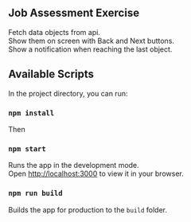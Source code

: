 ## Job Assessment Exercise

Fetch data objects from api.\
Show them on screen with Back and Next buttons.\
Show a notification when reaching the last object.

## Available Scripts

In the project directory, you can run:

### `npm install`

Then

### `npm start`

Runs the app in the development mode.\
Open [http://localhost:3000](http://localhost:3000) to view it in your browser.

### `npm run build`

Builds the app for production to the `build` folder.